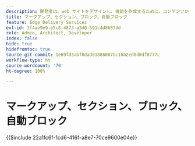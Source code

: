 ```yaml
---
description: 開発者は、web サイトをデザインし、機能を作成するために、コンテンツから動的にレンダリングされるマークアップと DOM を使用します。マークアップと DOM は、柔軟な操作とスタイル設定が可能な方法で構築されています。同時に、標準搭載の機能を提供するので、開発者は最新の web サイトの要素について気にする必要がありません。
title: マークアップ、セクション、ブロック、自動ブロック
feature: Edge Delivery Services
exl-id: 3f4ae9e9-e5c8-4873-a3d0-591c4d8683dd
role: Admin, Architect, Developer
index: false
hide: true
hidefromtoc: true
source-git-commit: 1e69fd3abf8dad01886007bc16b2ed0d0df0777c
workflow-type: ht
source-wordcount: '70'
ht-degree: 100%

---
```


# マークアップ、セクション、ブロック、自動ブロック

{{$include 22a1fc6f-1cd6-416f-a8e7-70ce9600e04e}}
